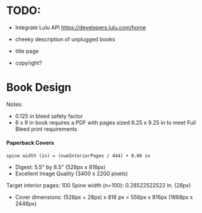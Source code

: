 # TODO:

- Integrate Lulu API
  https://developers.lulu.com/home

- cheeky description of unplugged books
- title page
- copyright?

# Book Design

Notes:

- 0.125 in bleed safety factor
- 6 x 9 in book requires a PDF with pages sized 6.25 x 9.25 in to meet Full Bleed print requirements

#### Paperback Covers

`spine width (in) = (numInteriorPages / 444) + 0.06 in`

- Digest: 5.5" by 8.5" (528px x 816px)
- Excellent Image Quality (3400 x 2200 pixels)

Target interior pages: 100
Spine width (n=100): 0.28522522522 in. (28px)

- Cover dimensions:
  (528px + 28px) x 816 px = 556px x 816px (1668px x 2448px)
